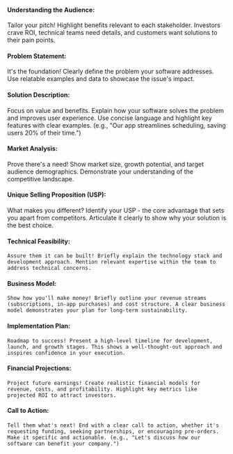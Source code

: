 #### Understanding the Audience:

  Tailor your pitch! Highlight benefits relevant to each stakeholder. Investors crave ROI, technical teams need details, and customers want solutions to their pain points.

#### Problem Statement: 
 
  It's the foundation! Clearly define the problem your software addresses. Use relatable examples and data to showcase the issue's impact.

#### Solution Description: 
  Focus on value and benefits. Explain how your software solves the problem and improves user experience. Use concise language and highlight key features with clear examples. (e.g., "Our app streamlines scheduling, saving users 20% of their time.")

#### Market Analysis: 
  Prove there's a need! Show market size, growth potential, and target audience demographics. Demonstrate your understanding of the competitive landscape.

#### Unique Selling Proposition (USP): 
  What makes you different? Identify your USP - the core advantage that sets you apart from competitors. Articulate it clearly to show why your solution is the best choice.

#### Technical Feasibility: 
    Assure them it can be built! Briefly explain the technology stack and development approach. Mention relevant expertise within the team to address technical concerns.

#### Business Model: 
    Show how you'll make money! Briefly outline your revenue streams (subscriptions, in-app purchases) and cost structure. A clear business model demonstrates your plan for long-term sustainability.

#### Implementation Plan:
    Roadmap to success! Present a high-level timeline for development, launch, and growth stages. This shows a well-thought-out approach and inspires confidence in your execution.

#### Financial Projections:  
    Project future earnings! Create realistic financial models for revenue, costs, and profitability. Highlight key metrics like projected ROI to attract investors.

#### Call to Action: 
    Tell them what's next! End with a clear call to action, whether it's requesting funding, seeking partnerships, or encouraging pre-orders. Make it specific and actionable. (e.g., "Let's discuss how our software can benefit your company.")